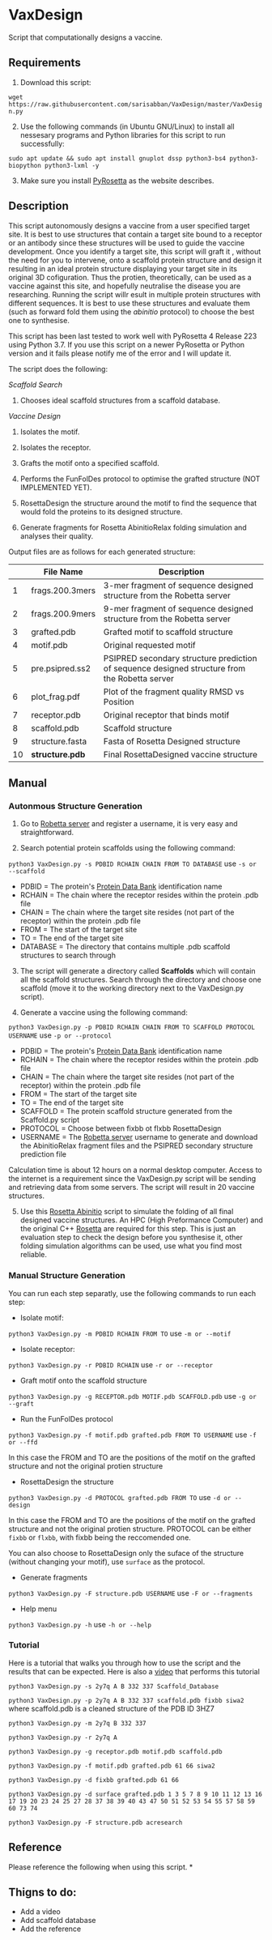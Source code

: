 # VaxDesign
Script that computationally designs a vaccine.

## Requirements
1. Download this script:

`wget https://raw.githubusercontent.com/sarisabban/VaxDesign/master/VaxDesign.py`

2. Use the following commands (in Ubuntu GNU/Linux) to install all nessesary programs and Python libraries for this script to run successfully:

`sudo apt update && sudo apt install gnuplot dssp python3-bs4 python3-biopython python3-lxml -y`

3. Make sure you install [PyRosetta](http://www.pyrosetta.org) as the website describes.

## Description
This script autonomously designs a vaccine from a user specified target site. It is best to use structures that contain a target site bound to a receptor or an antibody since these structures will be used to guide the vaccine development. Once you identify a target site, this script will graft it , without the need for you to intervene, onto a scaffold protein structure and design it resulting in an ideal protein structure displaying your target site in its original 3D cofiguration. Thus the protien, theoretically, can be used as a vaccine against this site, and hopefully neutralise the disease you are researching. Running the script willr esult in multiple protein structures with different sequences. It is best to use these structures and evaluate them (such as forward fold them using the *abinitio* protocol) to choose the best one to synthesise.

This script has been last tested to work well with PyRosetta 4 Release 223 using Python 3.7. If you use this script on a newer PyRosetta or Python version and it fails please notify me of the error and I will update it.

The script does the following:

*Scaffold Search*

1. Chooses ideal scaffold structures from a scaffold database.

*Vaccine Design*

1. Isolates the motif.

2. Isolates the receptor.

3. Grafts the motif onto a specified scaffold.

4. Performs the FunFolDes protocol to optimise the grafted structure (NOT IMPLEMENTED YET).

5. RosettaDesign the structure around the motif to find the sequence that would fold the proteins to its designed structure.

6. Generate fragments for Rosetta AbinitioRelax folding simulation and analyses their quality.

Output files are as follows for each generated structure:

|    | File Name               | Description                                                                                  |
|----|-------------------------|----------------------------------------------------------------------------------------------|
| 1  | frags.200.3mers         | 3-mer fragment of sequence designed structure from the Robetta server                        |
| 2  | frags.200.9mers         | 9-mer fragment of sequence designed structure from the Robetta server                        |
| 3  | grafted.pdb             | Grafted motif to scaffold structure                                                          |
| 4  | motif.pdb               | Original requested motif                                                                     |
| 5  | pre.psipred.ss2         | PSIPRED secondary structure prediction of sequence designed structure from the Robetta server|
| 6  | plot_frag.pdf           | Plot of the fragment quality RMSD vs Position                                                |
| 7  | receptor.pdb            | Original receptor that binds motif                                                           |
| 8  | scaffold.pdb            | Scaffold structure                                                                           |
| 9  | structure.fasta         | Fasta of Rosetta Designed structure                                                          |
| 10 | **structure.pdb**       | Final RosettaDesigned vaccine structure                                                      |

## Manual
### Autonmous Structure Generation
1. Go to [Robetta server](http://robetta.org/) and register a username, it is very easy and straightforward.

2. Search potential protein scaffolds using the following command:

`python3 VaxDesign.py -s PDBID RCHAIN CHAIN FROM TO DATABASE` use `-s or --scaffold`

* PDBID = The protein's [Protein Data Bank](https://www.rcsb.org) identification name
* RCHAIN = The chain where the receptor resides within the protein .pdb file
* CHAIN = The chain where the target site resides (not part of the receptor) within the protein .pdb file
* FROM = The start of the target site
* TO = The end of the target site
* DATABASE = The directory that contains multiple .pdb scaffold structures to search through

3. The script will generate a directory called **Scaffolds** which will contain all the scaffold structures. Search through the directory and choose one scaffold (move it to the working directory next to the VaxDesign.py script).

4. Generate a vaccine using the following command:

`python3 VaxDesign.py -p PDBID RCHAIN CHAIN FROM TO SCAFFOLD PROTOCOL USERNAME` use `-p or --protocol`

* PDBID = The protein's [Protein Data Bank](https://www.rcsb.org) identification name
* RCHAIN = The chain where the receptor resides within the protein .pdb file
* CHAIN = The chain where the target site resides (not part of the receptor) within the protein .pdb file
* FROM = The start of the target site
* TO = The end of the target site
* SCAFFOLD = The protein scaffold structure generated from the Scaffold.py script
* PROTOCOL = Choose between fixbb ot flxbb RosettaDesign
* USERNAME = The [Robetta server](http://robetta.org/) username to generate and download the AbinitioRelax fragment files and the PSIPRED secondary structure prediction file

Calculation time is about 12 hours on a normal desktop computer. Access to the internet is a requirement since the VaxDesign.py script will be sending and retrieving data from some servers. The script will result in 20 vaccine structures.

5. Use this [Rosetta Abinitio](https://github.com/sarisabban/RosettaAbinitio) script to simulate the folding of all final designed vaccine structures. An HPC (High Preformance Computer) and the original C++ [Rosetta](https://www.rosettacommons.org/) are required for this step. This is just an evaluation step to check the design before you synthesise it, other folding simulation algorithms can be used, use what you find most reliable.

### Manual Structure Generation
You can run each step separatly, use the following commands to run each step:

* Isolate motif:

`python3 VaxDesign.py -m PDBID RCHAIN FROM TO` use `-m or --motif`

* Isolate receptor:

`python3 VaxDesign.py -r PDBID RCHAIN` use `-r or --receptor`

* Graft motif onto the scaffold structure

`python3 VaxDesign.py -g RECEPTOR.pdb MOTIF.pdb SCAFFOLD.pdb` use `-g or --graft`

* Run the FunFolDes protocol

`python3 VaxDesign.py -f motif.pdb grafted.pdb FROM TO USERNAME` use `-f or --ffd`

In this case the FROM and TO are the positions of the motif on the grafted structure and not the original protien structure

* RosettaDesign the structure

`python3 VaxDesign.py -d PROTOCOL grafted.pdb FROM TO` use `-d or --design`

In this case the FROM and TO are the positions of the motif on the grafted structure and not the original protien structure. PROTOCOL can be either `fixbb` or `flxbb`, with fixbb being the reccomended one.

You can also choose to RosettaDesign only the suface of the structure (without changing your motif), use `surface` as the protocol.

* Generate fragments

`python3 VaxDesign.py -F structure.pdb USERNAME` use `-F or --fragments`

* Help menu

`python3 VaxDesign.py -h` use `-h or --help`

### Tutorial
Here is a tutorial that walks you through how to use the script and the results that can be expected. Here is also a [video]() that performs this tutorial

`python3 VaxDesign.py -s 2y7q A B 332 337 Scaffold_Database`

`python3 VaxDesign.py -p 2y7q A B 332 337 scaffold.pdb fixbb siwa2` where scaffold.pdb is a cleaned structure of the PDB ID 3HZ7

`python3 VaxDesign.py -m 2y7q B 332 337`

`python3 VaxDesign.py -r 2y7q A`

`python3 VaxDesign.py -g receptor.pdb motif.pdb scaffold.pdb`

`python3 VaxDesign.py -f motif.pdb grafted.pdb 61 66 siwa2`

`python3 VaxDesign.py -d fixbb grafted.pdb 61 66`

`python3 VaxDesign.py -d surface grafted.pdb 1 3 5 7 8 9 10 11 12 13 16 17 19 20 23 24 25 27 28 37 38 39 40 43 47 50 51 52 53 54 55 57 58 59 60 73 74`

`python3 VaxDesign.py -F structure.pdb acresearch`

## Reference
Please reference the following when using this script.
* 

## Thigns to do:
* Add a video
* Add scaffold database
* Add the reference
